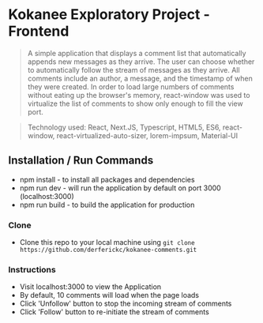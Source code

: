 # Kokanee Exploratory Project - Frontend

> A simple application that displays a comment list that automatically appends new messages as they arrive. The user can choose whether to automatically follow the stream of messages as they arrive. All comments include an author, a message, and the timestamp of when they were created. In order to load large numbers of comments without eating up the browser's memory, react-window was used to virtualize the list of comments to show only enough to fill the view port.

> Technology used: React, Next.JS, Typescript, HTML5, ES6, react-window, react-virtualized-auto-sizer, lorem-impsum, Material-UI

## Installation / Run Commands

- npm install - to install all packages and dependencies
- npm run dev - will run the application by default on port 3000 (localhost:3000)
- npm run build - to build the application for production

### Clone

- Clone this repo to your local machine using `git clone https://github.com/derferickc/kokanee-comments.git`

### Instructions

- Visit localhost:3000 to view the Application
- By default, 10 comments will load when the page loads
- Click 'Unfollow' button to stop the incoming stream of comments
- Click 'Follow' button to re-initiate the stream of comments